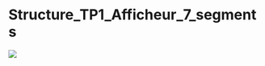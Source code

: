 # Structure_TP1_Afficheur_7_segments
<img src=https://user-images.githubusercontent.com/109299545/225345752-80357e89-3cc5-43e9-a9cd-95f48106b21c.png>
